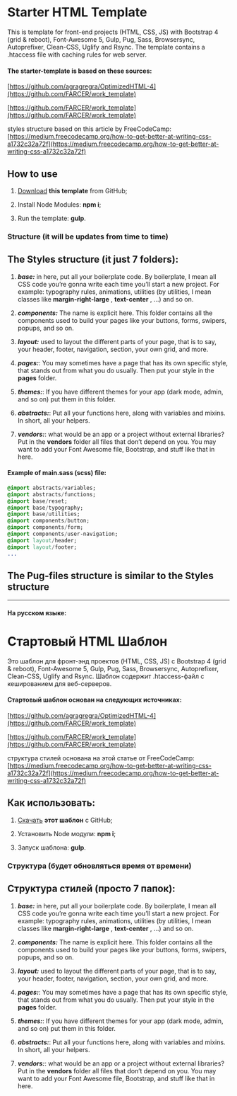# Starter HTML Template

This is template for front-end projects (HTML, CSS, JS) with Bootstrap 4 (grid & reboot), Font-Awesome 5, Gulp, Pug, Sass, Browsersync, Autoprefixer, Clean-CSS, Uglify and Rsync. The template contains a .htaccess file with caching rules for web server.

#### The starter-template is based on these sources:

[https://github.com/agragregra/OptimizedHTML-4](https://github.com/FARCER/work_template)

[https://github.com/FARCER/work_template](https://github.com/FARCER/work_template)

styles structure based on this article by FreeCodeCamp: [https://medium.freecodecamp.org/how-to-get-better-at-writing-css-a1732c32a72f](https://medium.freecodecamp.org/how-to-get-better-at-writing-css-a1732c32a72f)

## How to use

1. [Download](https://github.com/haseri/starter-html-template/archive/master.zip) **this template** from GitHub;

2. Install Node Modules: **npm i**;

3. Run the template: **gulp**.

### Structure (it will be updates from time to time)

## The Styles structure (it just 7 folders):

1. **_base:_** in here, put all your boilerplate code. By boilerplate, I mean all CSS code you’re gonna write each time you’ll start a new project. For example: typography rules, animations, utilities (by utilities, I mean classes like **margin-right-large** , **text-center** , …) and so on.

2. **_components:_** The name is explicit here. This folder contains all the components used to build your pages like your buttons, forms, swipers, popups, and so on.

3. **_layout:_** used to layout the different parts of your page, that is to say, your header, footer, navigation, section, your own grid, and more.

4. **_pages:_**: You may sometimes have a page that has its own specific style, that stands out from what you do usually. Then put your style in the **pages** folder.

5. **_themes:_**: If you have different themes for your app (dark mode, admin, and so on) put them in this folder.

6. **_abstracts:_**: Put all your functions here, along with variables and mixins. In short, all your helpers.

7. **_vendors:_**: what would be an app or a project without external libraries? Put in the **vendors** folder all files that don’t depend on you. You may want to add your Font Awesome file, Bootstrap, and stuff like that in here.

#### Example of main.sass (scss) file:

```sass
@import abstracts/variables;
@import abstracts/functions;
@import base/reset;
@import base/typography;
@import base/utilities;
@import components/button;
@import components/form;
@import components/user-navigation;
@import layout/header;
@import layout/footer;
...
```

## The Pug-files structure is similar to the Styles structure

---

#### На русском языке:

# Стартовый HTML Шаблон

Это шаблон для фронт-энд проектов (HTML, CSS, JS) с Bootstrap 4 (grid & reboot), Font-Awesome 5, Gulp, Pug, Sass, Browsersync, Autoprefixer, Clean-CSS, Uglify and Rsync. Шаблон содержит .htaccess-файл с кешированием для веб-серверов.

#### Стартовый шаблон основан на следующих источниках:

[https://github.com/agragregra/OptimizedHTML-4](https://github.com/FARCER/work_template)

[https://github.com/FARCER/work_template](https://github.com/FARCER/work_template)

структура стилей основана на этой статье от FreeCodeCamp: [https://medium.freecodecamp.org/how-to-get-better-at-writing-css-a1732c32a72f](https://medium.freecodecamp.org/how-to-get-better-at-writing-css-a1732c32a72f)

## Как использовать:

1. [Скачать](https://github.com/haseri/starter-html-template/archive/master.zip) **этот шаблон** с GitHub;

2. Установить Node модули: **npm i**;

3. Запуск шаблона: **gulp**.

### Структура (будет обновляться время от времени)

## Структура стилей (просто 7 папок):

1. **_base:_** in here, put all your boilerplate code. By boilerplate, I mean all CSS code you’re gonna write each time you’ll start a new project. For example: typography rules, animations, utilities (by utilities, I mean classes like **margin-right-large** , **text-center** , …) and so on.

2. **_components:_** The name is explicit here. This folder contains all the components used to build your pages like your buttons, forms, swipers, popups, and so on.

3. **_layout:_** used to layout the different parts of your page, that is to say, your header, footer, navigation, section, your own grid, and more.

4. **_pages:_**: You may sometimes have a page that has its own specific style, that stands out from what you do usually. Then put your style in the **pages** folder.

5. **_themes:_**: If you have different themes for your app (dark mode, admin, and so on) put them in this folder.

6. **_abstracts:_**: Put all your functions here, along with variables and mixins. In short, all your helpers.

7. **_vendors:_**: what would be an app or a project without external libraries? Put in the **vendors** folder all files that don’t depend on you. You may want to add your Font Awesome file, Bootstrap, and stuff like that in here.